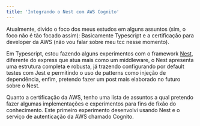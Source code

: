 ```yaml
---
title: 'Integrando o Nest com AWS Cognito'
---
```


Atualmente, divido o foco dos meus estudos em alguns assuntos (sim, o foco não é tão focado assim): Basicamente Typescript e a certificação para developer da AWS (não vou falar sobre meu tcc nesse momento).

Em Typescript, estou fazendo alguns experimentos com o framework [Nest](https://github.com/nestjs/nest), diferente do express que atua mais como um middleware, o Nest apresenta uma estrutura completa e robusta, já trazendo configurando por default testes com Jest e permitindo o uso de patterns como injeção de dependência, enfim, pretendo fazer um post mais elaborado no futuro sobre o Nest. 

Quanto a certificação da AWS, tenho uma lista de assuntos a qual pretendo fazer algumas implementações e experimentos para fins de fixão do conhecimento. Este primeiro experimento desenvolvi usando Nest e o serviço de autenticação da AWS chamado Cognito.
